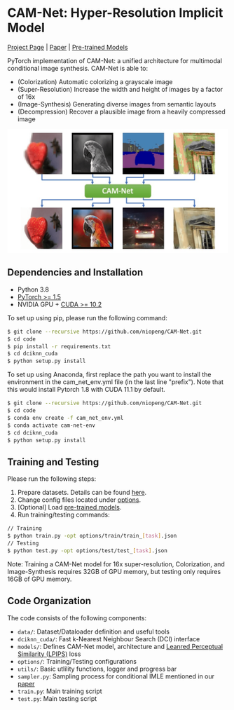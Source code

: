 # CAM-Net: Hyper-Resolution Implicit Model

[Project Page][project] | [Paper][paper] | [Pre-trained Models](/experiments/pretrained_models)

PyTorch implementation of CAM-Net: a unified architecture for multimodal conditional image synthesis.
CAM-Net is able to:

- (Colorization) Automatic colorizing a grayscale image
- (Super-Resolution) Increase the width and height of images by a factor of 16x
- (Image-Synthesis) Generating diverse images from semantic layouts
- (Decompression) Recover a plausible image from a heavily compressed image

![Alt Text](website/teaser.gif)
## Dependencies and Installation

- Python 3.8
- [PyTorch >= 1.5](https://pytorch.org)
- NVIDIA GPU + [CUDA >= 10.2](https://developer.nvidia.com/cuda-downloads)

To set up using pip, please run the following command:
```sh
$ git clone --recursive https://github.com/niopeng/CAM-Net.git
$ cd code
$ pip install -r requirements.txt
$ cd dciknn_cuda
$ python setup.py install
```
To set up using Anaconda, first replace the path you want to install the environment in the cam_net_env.yml file (in the last line "prefix").
Note that this would install Pytorch 1.8 with CUDA 11.1 by default.
```sh
$ git clone --recursive https://github.com/niopeng/CAM-Net.git
$ cd code
$ conda env create -f cam_net_env.yml
$ conda activate cam-net-env
$ cd dciknn_cuda
$ python setup.py install
```

## Training and Testing
Please run the following steps:
1. Prepare datasets. Details can be found [here](/code/data).
2. Change config files located under [options](/code/options).
3. [Optional] Load [pre-trained models](/experiments/pretrained_models).
4. Run training/testing commands:
```sh
// Training
$ python train.py -opt options/train/train_[task].json
// Testing
$ python test.py -opt options/test/test_[task].json
```
Note: Training a CAM-Net model for 16x super-resolution, Colorization, and Image-Synthesis requires 32GB of GPU memory, but testing only requires 16GB of GPU memory.


## Code Organization
The code consists of the following components:
- `data/`: Dataset/Dataloader definition and useful tools
- `dciknn_cuda/`: Fast k-Nearest Neighbour Search (DCI) interface
- `models/`: Defines CAM-Net model, architecture and [Leanred Perceptual Similarity (LPIPS)](https://github.com/richzhang/PerceptualSimilarity) loss
- `options/`: Training/Testing configurations
- `utils/`: Basic utlility functions, logger and progress bar
- `sampler.py`: Sampling process for conditional IMLE mentioned in our [paper][paper]
- `train.py`: Main training script
- `test.py`: Main testing script

[project]:https://niopeng.github.io/CAM-Net/
[paper]: https://arxiv.org/abs/2106.09015
[pretrain]: https://github.com/niopeng/CAM-Net/tree/main/experiments/pretrained_models
[options]:https://github.com/niopeng/CAM-Net/tree/main/code/options
[data]:https://github.com/niopeng/CAM-Net/tree/main/code/data

